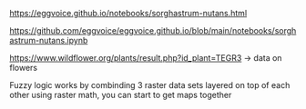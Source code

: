 https://eggvoice.github.io/notebooks/sorghastrum-nutans.html

https://github.com/eggvoice/eggvoice.github.io/blob/main/notebooks/sorghastrum-nutans.ipynb

https://www.wildflower.org/plants/result.php?id_plant=TEGR3 -> data on flowers


Fuzzy logic works by combinding 3 raster data sets layered on top of each other using raster math, you can start to get maps together